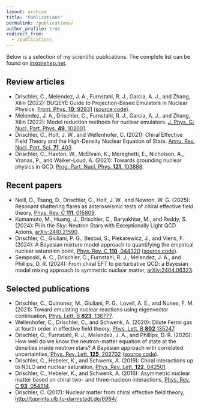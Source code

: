 ```yaml
---
layout: archive
title: "Publications"
permalink: /publications/
author_profile: true
redirect_from:
  - /publications
---
```


Below is a selection of my scientific publications. The complete list can be found on [inspirehep.net](https://inspirehep.net/authors/1405840?ui-citation-summary=true).

## Review articles

* Drischler, C., Melendez, J. A., Furnstahl, R. J., Garcia, A. J., and Zhang, Xilin (2022): BUQEYE Guide to Projection-Based Emulators in Nuclear Physics. [Front. Phys. **10**, 92931](https://doi.org/10.3389/fphy.2022.1092931) ([source code]([https://github.com/cdrischler/nuclear_saturation](https://github.com/buqeye/frontiers-emulator-review))).
* Melendez, J. A., Drischler, C., Furnstahl, R. J., Garcia, A. J., and Zhang, Xilin (2022): Model reduction methods for nuclear emulators. [J. Phys. G: Nucl. Part. Phys. **49**, 102001](https://doi.org/10.1088/1361-6471/ac83dd).
* Drischler, C., Holt, J. W., and Wellenhofer, C. (2021): Chiral Effective Field Theory and the High-Density Nuclear Equation of State. [Annu. Rev. Nucl. Part. Sci. **71**, 403](https://doi.org/10.1146/annurev-nucl-102419-041903).
* Drischler, C., Haxton, W., McElvain, K., Mereghetti, E., Nicholson, A., Vranas, P., and Walker-Loud, A. (2021): Towards grounding nuclear physics in QCD. [Prog. Part. Nucl. Phys. **121**, 103888](https://doi.org/10.1016/j.ppnp.2021.103888).

## Recent papers

* Neill, D., Tsang, D., Drischler, C., Holt, J. W., and Newton, W. G. (2025): Resonant shattering flares as asteroseismic tests of chiral effective field theory, [Phys. Rev. C **111**, 015809](https://doi.org/10.1103/PhysRevC.111.015809).
* Kumamoto, M., Huang, J., Drischler, C., Baryakhtar, M., and Reddy, S. (2024): Pi in the Sky: Neutron Stars with Exceptionally Light QCD Axions, [arXiv:2410.21590](https://arxiv.org/abs/2410.21590).
* Drischler, C., Giuliani, P. G., Bezoui, S., Piekarewicz, J., and Viens, F. (2024): A Bayesian mixture model approach to quantifying the empirical nuclear saturation point, [Phys. Rev. C **110**, 044320](https://doi.org/10.1103/PhysRevC.110.044320) ([source code](https://github.com/cdrischler/nuclear_saturation)).
* Semposki, A. C., Drischler, C., Furnstahl, R. J., Melendez, J. A., and Phillips, D. R. (2024): From chiral EFT to perturbative QCD: a Bayesian model mixing approach to symmetric nuclear matter, [arXiv:2404.06323](https://arxiv.org/abs/2404.06323).


## Selected publications

* Drischler, C., Quinonez, M., Giuliani, P. G., Lovell, A. E., and Nunes, F. M. (2021): Toward emulating nuclear reactions using eigenvector continuation, [Phys. Lett. B **823**, 136777](https://doi.org/10.1016/j.physletb.2021.136777).
* Wellenhofer, C., Drischler, C., and Schwenk, A. (2020): Dilute Fermi gas at fourth order in effective field theory, [Phys. Lett. B **802** 135247](https://doi.org/10.1016/j.physletb.2020.135247).
* Drischler, C., Furnstahl, R. J., Melendez, J. A., and Phillips, D. R. (2020): How well do we know the neutron-matter equation of state at the densities inside neutron stars? A Bayesian approach with correlated uncertainties, [Phys. Rev. Lett. **125**, 202702](https://doi.org/10.1103/PhysRevLett.125.202702) ([source code](https://github.com/buqeye/nuclear-matter-convergence)).
* Drischler, C., Hebeler, K., and Schwenk, A. (2019): Chiral interactions up to N3LO and nuclear saturation, [Phys. Rev. Lett. **122**, 042501](https://doi.org/10.1103/PhysRevLett.122.042501).
* Drischler, C., Hebeler, K., and Schwenk, A. (2016): Asymmetric nuclear matter based on chiral two- and three-nucleon interactions, [Phys. Rev. C **93**, 054314](https://doi.org/10.1103/PhysRevC.93.054314).
* Drischler, C. (2017): Nuclear matter from chiral effective field theory, <http://tuprints.ulb.tu-darmstadt.de/6984/>
